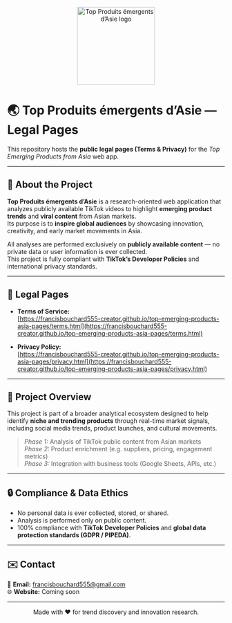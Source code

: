 <p align="center">
  <img src="https://francisbouchard555-creator.github.io/top-emerging-products-asia-pages/logo.png" width="180" alt="Top Produits émergents d’Asie logo">
</p>

# 🌏 Top Produits émergents d’Asie — Legal Pages

This repository hosts the **public legal pages (Terms & Privacy)** for the *Top Emerging Products from Asia* web app.

---

## 🧠 About the Project

**Top Produits émergents d’Asie** is a research-oriented web application that analyzes publicly available TikTok videos to highlight **emerging product trends** and **viral content** from Asian markets.  
Its purpose is to **inspire global audiences** by showcasing innovation, creativity, and early market movements in Asia.

All analyses are performed exclusively on **publicly available content** — no private data or user information is ever collected.  
This project is fully compliant with **TikTok’s Developer Policies** and international privacy standards.

---

## 📜 Legal Pages

- **Terms of Service:**  
  [https://francisbouchard555-creator.github.io/top-emerging-products-asia-pages/terms.html](https://francisbouchard555-creator.github.io/top-emerging-products-asia-pages/terms.html)

- **Privacy Policy:**  
  [https://francisbouchard555-creator.github.io/top-emerging-products-asia-pages/privacy.html](https://francisbouchard555-creator.github.io/top-emerging-products-asia-pages/privacy.html)

---

## 💼 Project Overview

This project is part of a broader analytical ecosystem designed to help identify **niche and trending products** through real-time market signals, including social media trends, product launches, and cultural movements.

> *Phase 1:* Analysis of TikTok public content from Asian markets  
> *Phase 2:* Product enrichment (e.g. suppliers, pricing, engagement metrics)  
> *Phase 3:* Integration with business tools (Google Sheets, APIs, etc.)

---

## 🔒 Compliance & Data Ethics

- No personal data is ever collected, stored, or shared.  
- Analysis is performed only on public content.  
- 100% compliance with **TikTok Developer Policies** and **global data protection standards (GDPR / PIPEDA)**.

---

## ✉️ Contact

📩 **Email:** francisbouchard555@gmail.com  
🌐 **Website:** Coming soon  

---

<p align="center">
  Made with ❤️ for trend discovery and innovation research.
</p>
